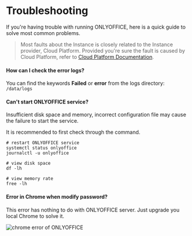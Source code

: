 # Troubleshooting

If you're having trouble with running ONLYOFFICE, here is a quick guide to solve most common problems.

> Most faults about the Instance is closely related to the Instance provider, Cloud Platform. Provided you're sure the fault is caused by Cloud Platform, refer to [Cloud Platform Documentation](https://support.websoft9.com/docs/faq/tech-instance.html).

#### How can I check the error logs?

You can find the keywords **Failed** or **error** from the logs directory: `/data/logs`

#### Can't start ONLYOFFICE service?

Insufficient disk space and memory, incorrect configuration file may cause the failure to start the service. 

It is recommended to first check through the command.

```shell
# restart ONLYOFFICE service
systemctl status onlyoffice
journalctl -u onlyoffice

# view disk space
df -lh

# view memory rate
free -lh
```

#### Error in Chrome when modify password?

This error has nothing to do with ONLYOFFICE server. Just upgrade you local Chrome to solve it.

![chrome error of ONLYOFFICE](https://libs.websoft9.com/Websoft9/DocsPicture/zh/onlyoffice/onlyoffice-chromeerror-websoft9.png)
